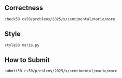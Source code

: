 ## Correctness
```
check50 cs50/problems/2025/x/sentimental/mario/more
```
## Style
```
style50 mario.py
```
## How to Submit
```
submit50 cs50/problems/2025/x/sentimental/mario/more
```
